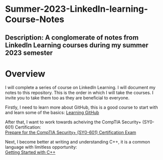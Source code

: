# Summer-2023-LinkedIn-learning-Course-Notes
## Description: A conglomerate of notes from LinkedIn Learning courses during my summer 2023 semester

# Overview
I will complete a series of course on LinkedIn Learning. I will document my notes to this repository. This is the order in which I will take the courses. I invite you to take them too as they are beneficial to everyone.

Firstly, I need to learn more about GitHub, this is a good course to start with and learn some of the basics: 
[Learning GitHub](https://www.linkedin.com/learning/learning-github-18719601/getting-started-with-github?autoplay=false&u=2133849)

After that, I want to work towards acheiving the CompTIA Security+ (SY0-601) Certification:  
[Prepare for the CompTIA Security+ (SY0-601) Certification Exam](https://www.linkedin.com/learning/paths/prepare-for-the-comptia-security-plus-sy0-601-certification-exam?u=2133849)

Next, I become better at writing and understanding C++, it is a common language with limitless opportunity:  
[Getting Started with C++](https://www.linkedin.com/learning/paths/getting-started-with-c-plus-plus?u=2133849)

